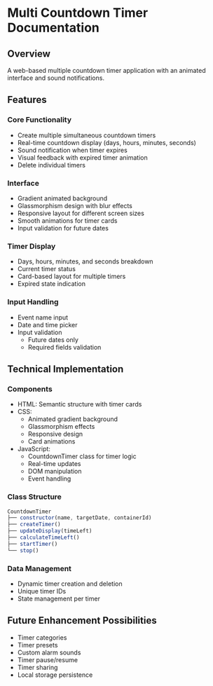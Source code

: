 # Multi Countdown Timer Documentation

## Overview
A web-based multiple countdown timer application with an animated interface and sound notifications.

## Features

### Core Functionality
- Create multiple simultaneous countdown timers
- Real-time countdown display (days, hours, minutes, seconds)
- Sound notification when timer expires
- Visual feedback with expired timer animation
- Delete individual timers

### Interface
- Gradient animated background
- Glassmorphism design with blur effects
- Responsive layout for different screen sizes
- Smooth animations for timer cards
- Input validation for future dates

### Timer Display
- Days, hours, minutes, and seconds breakdown
- Current timer status
- Card-based layout for multiple timers
- Expired state indication

### Input Handling
- Event name input
- Date and time picker
- Input validation
  - Future dates only
  - Required fields validation

## Technical Implementation

### Components
- HTML: Semantic structure with timer cards
- CSS: 
  - Animated gradient background
  - Glassmorphism effects
  - Responsive design
  - Card animations
- JavaScript:
  - CountdownTimer class for timer logic
  - Real-time updates
  - DOM manipulation
  - Event handling

### Class Structure
```javascript
CountdownTimer
├── constructor(name, targetDate, containerId)
├── createTimer()
├── updateDisplay(timeLeft)
├── calculateTimeLeft()
├── startTimer()
└── stop()
```

### Data Management
- Dynamic timer creation and deletion
- Unique timer IDs
- State management per timer

## Future Enhancement Possibilities
- Timer categories
- Timer presets
- Custom alarm sounds
- Timer pause/resume
- Timer sharing
- Local storage persistence
